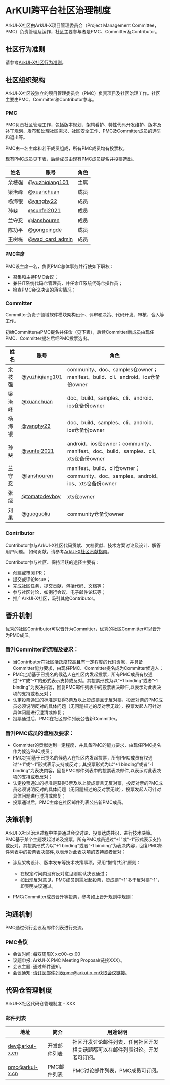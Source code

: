 # ArKUI跨平台社区治理制度

ArkUI-X社区由ArkUI-X项目管理委员会（Project Management Committee，PMC）负责管理及运作，社区主要参与者是PMC、Committer及Contributor。

## 社区行为准则

请参考[ArkUI-X社区行为准则]()。

## 社区组织架构

ArkUI-X社区设独立的项目管理委员会（PMC）负责项目及社区治理工作。社区主要由PMC、Committer和Contributor参与。

### PMC

PMC负责社区管理工作，包括版本规划、架构看护、特性代码开发维护、版本及补丁规划、发布和处理社区需求、社区安全工作、PMC及Committer成员的选举和退出等。 

PMC由一名主席和若干成员组成，所有PMC成员均有投票权。 

现有PMC成员见下表，后续成员由现有PMC成员提名并投票选出。

  |姓名|账号|角色|
  |---|----|----|
  |余枝强|[@yuzhiqiang101](https://gitee.com/yuzhiqiang101)|主席|
  |梁治峰|[@xuanchuan](https://gitee.com/xuanchuan)|成员|
  |杨海银|[@yanghy22](https://gitee.com/yanghy22)|成员|
  |孙斐|[@sunfei2021](https://gitee.com/sunfei2021)|成员|
  |兰守忍|[@lanshouren](https://gitee.com/lanshouren)|成员|
  |陈功平|[@gongpingde](https://gitee.com/gongpingde)|成员|
  |王树栋|[@wsd_card_admin](https://gitee.com/wsd_card_admin)|成员|

#### PMC主席

PMC设主席一名，负责PMC总体事务并行使如下职权：

- 召集和主持PMC会议；
- 兼任IT系统代码仓管理员，并任命IT系统代码仓操作员；
- 检查PMC会议决议的落实情况；

### Committer

Committer负责子领域软件模块架构设计、评审和决策、代码开发、审核、合入等工作。

初始Committer由PMC提名并任命（见下表），后续Committer新成员由现任PMC、Committer提名后经PMC投票选出。

  |  姓名 |  账号  | 角色 |
  |-----| ----- | ---- |
  |余枝强|[@yuzhiqiang101](https://gitee.com/yuzhiqiang101)|community、doc、samples仓owner；manifest、build、cli、android、ios仓备份owner|
  |梁治峰 |[@xuanchuan](https://gitee.com/xuanchuan)|doc、build、samples、cli、android、ios仓备份owner|
  |杨海银 |[@yanghy22](https://gitee.com/yanghy22)|doc、build、samples、cli、android、ios仓备份owner|
  |孙斐 |[@sunfei2021](https://gitee.com/sunfei2021)|android、ios仓owner；community、manifest、doc、build、samples、cli、xts仓备份owner|
  |兰守忍 |[@lanshouren](https://gitee.com/lanshouren)|manifest、build、cli仓owner；community、doc、samples、android、ios、xts仓备份owner|
  |张绕 |[@tomatodevboy](https://gitee.com/tomatodevboy)|xts仓owner|
  |刘果 |[@guoguoliu](https://gitee.com/guoguoliu)|community仓备份owner|

### Contributor

Contributor参与ArkUI-X社区代码贡献、文档贡献、技术方案讨论及设计、解答用户问题。 
如何贡献，请参考[ArkUI-X社区贡献指南](https://gitee.com/arkui-x/doc/blob/master/zh-cn/contribute/how-to-contribute.md)。 

Contributor参与社区、保持活跃的途径主要有：
- 创建或审阅 PR；
- 提交或评论Issue；
- 完成社区任务，提交贡献，包括代码、文档等；
- 参与社区讨论，如例行会议、电子邮件论坛等；
- 推广ArkUI-X社区，吸引其他Contributor。


## 晋升机制

优秀的社区Contributor可以晋升为Committer，优秀的社区Committer可以晋升为PMC成员。

### 晋升Committer的流程及要求：
- 当Contributor在社区活跃度较高且有一定程度的代码贡献，并具备Committer能力要求，由现任PMC、Committer提名成为Committer候选人；
- PMC定期基于已提名的候选人在社区内发起投票，所有PMC成员有权通过“+1”或“-1”的形式表示支持或反对。其投票形式为以“+1 binding”或者“-1 binding”为表决内容，回复PMC邮件列表中的投票表决邮件,以表示对此表决项的支持或者反对；
- 认定投票通过的标准是获得3票及以上赞成票且无反对票，投反对票的PMC成员必须说明反对的具体问题（无问题描述的反对票无效），投票发起人可针对具体问题进行澄清或修复；
- 投票通过后，PMC在社区邮件列表公告新Committer。

### 晋升PMC成员的流程及要求：
- Committer的贡献达到一定程度，并具备PMC的能力要求，由现任PMC提名作为候选PMC成员；
- PMC定期基于已提名的候选人在社区内发起投票，所有PMC成员有权通过“+1”或“-1”形式表示支持或反对；其投票形式为以“+1 binding”或者“-1 binding”为表决内容，回复PMC邮件列表中的投票表决邮件,以表示对此表决项的支持或者反对；
- 认定投票通过的标准是获得3票及以上赞成票且无反对票，投反对票的PMC成员必须说明反对的具体问题（无问题描述的反对票无效），投票发起人可针对具体问题进行澄清或修复；
- 投票通过后，PMC主席在社区邮件列表公告新PMC成员。

## 决策机制

ArkUI-X社区治理过程中主要通过会议讨论、投票达成共识，进行技术决策。PMC基于某个主题发起讨论及投票，所有PMC成员通过“+1”或“-1”形式表示支持或反对。其投票形式为以“+1 binding”或者“-1 binding”为表决内容，回复PMC邮件列表中的投票表决邮件,以表示对此表决项的支持或者反对；

- 涉及架构设计、版本发布等技术决策事项，采用“懒惰共识”原则：
    - 在规定时间内没有反对意见则默认决议通过；
    - 如出现反对意见，PMC成员则需发起投票，赞成票“+1”多于反对票“-1”，即表明决议通过。

- PMC/Committer成员晋升等投票，参考如上晋升规则中规则： 


## 沟通机制

PMC通过例行会议及邮件列表进行交流。

### PMC会议
- 会议时间: 每双周周X xx:00-xx:00
- 议题申报: ArkUI-X PMC Meeting Proposal(链接XXX）。
- 会议主题: 通过邮件通知。
- 会议通知: 请订阅邮件列表pmc@arkui-x.cn获取会议链接。

## 代码仓管理制度

ArkUI-X社区代码仓管理制度 - XXX

### 邮件列表

| 地址                |  简介   | 用途说明                                                 |
| ------------------  | ------ | -------------------------------------------------------- |
| dev@arkui-x.cn | 开发邮件列表 | 社区开发讨论邮件列表，任何社区开发相关话题都可以在邮件列表讨论。开发者可订阅。|
| pmc@arkui-x.cn | PMC邮件列表 | PMC讨论邮件列表，PMC成员可订阅。|